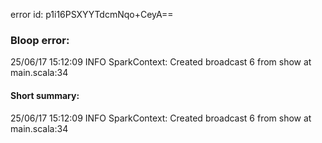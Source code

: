 error id: p1i16PSXYYTdcmNqo+CeyA==
### Bloop error:

25/06/17 15:12:09 INFO SparkContext: Created broadcast 6 from show at main.scala:34
#### Short summary: 

25/06/17 15:12:09 INFO SparkContext: Created broadcast 6 from show at main.scala:34